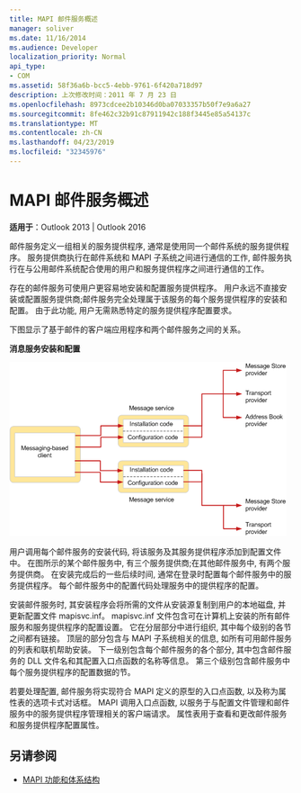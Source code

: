 ```yaml
---
title: MAPI 邮件服务概述
manager: soliver
ms.date: 11/16/2014
ms.audience: Developer
localization_priority: Normal
api_type:
- COM
ms.assetid: 58f36a6b-bcc5-4ebb-9761-6f420a718d97
description: 上次修改时间：2011 年 7 月 23 日
ms.openlocfilehash: 8973cdcee2b10346d0ba07033357b50f7e9a6a27
ms.sourcegitcommit: 8fe462c32b91c87911942c188f3445e85a54137c
ms.translationtype: MT
ms.contentlocale: zh-CN
ms.lasthandoff: 04/23/2019
ms.locfileid: "32345976"
---
```

# <a name="mapi-message-service-overview"></a>MAPI 邮件服务概述
  
**适用于**：Outlook 2013 | Outlook 2016 
  
邮件服务定义一组相关的服务提供程序, 通常是使用同一个邮件系统的服务提供程序。 服务提供商执行在邮件系统和 MAPI 子系统之间进行通信的工作, 邮件服务执行在与公用邮件系统配合使用的用户和服务提供程序之间进行通信的工作。  
  
存在的邮件服务可使用户更容易地安装和配置服务提供程序。 用户永远不直接安装或配置服务提供商;邮件服务完全处理属于该服务的每个服务提供程序的安装和配置。 由于此功能, 用户无需熟悉特定的服务提供程序配置要求。 
  
下图显示了基于邮件的客户端应用程序和两个邮件服务之间的关系。
  
**消息服务安装和配置**
  
![邮件服务的安装和配置](media/amapi_44.gif "邮件服务的安装和配置")
  
用户调用每个邮件服务的安装代码, 将该服务及其服务提供程序添加到配置文件中。 在图所示的某个邮件服务中, 有三个服务提供商;在其他邮件服务中, 有两个服务提供商。 在安装完成后的一些后续时间, 通常在登录时配置每个邮件服务中的服务提供程序。 每个邮件服务中的配置代码处理服务中的提供程序的配置。
  
安装邮件服务时, 其安装程序会将所需的文件从安装源复制到用户的本地磁盘, 并更新配置文件 mapisvc.inf。 mapisvc.inf 文件包含可在计算机上安装的所有邮件服务和服务提供程序的配置设置。 它在分层部分中进行组织, 其中每个级别的各节之间都有链接。 顶层的部分包含与 MAPI 子系统相关的信息, 如所有可用邮件服务的列表和联机帮助安装。 下一级别包含每个邮件服务的各个部分, 其中包含邮件服务的 DLL 文件名和其配置入口点函数的名称等信息。 第三个级别包含邮件服务中每个服务提供程序的配置数据的节。 
  
若要处理配置, 邮件服务将实现符合 MAPI 定义的原型的入口点函数, 以及称为属性表的选项卡式对话框。 MAPI 调用入口点函数, 以服务于与配置文件管理和邮件服务中的服务提供程序管理相关的客户端请求。 属性表用于查看和更改邮件服务和服务提供程序配置属性。 
  
## <a name="see-also"></a>另请参阅

- [MAPI 功能和体系结构](mapi-features-and-architecture.md)

